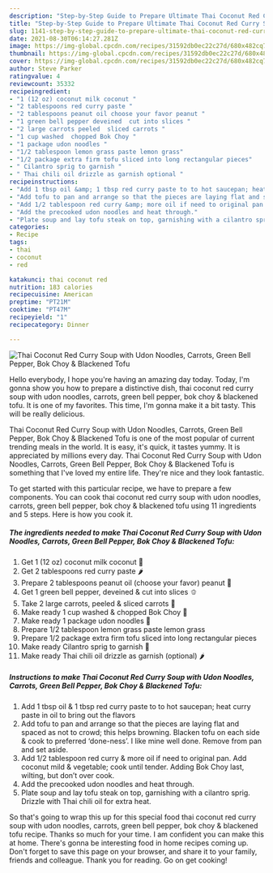 ```yaml
---
description: "Step-by-Step Guide to Prepare Ultimate Thai Coconut Red Curry Soup with Udon Noodles, Carrots, Green Bell Pepper, Bok Choy &amp;amp; Blackened Tofu"
title: "Step-by-Step Guide to Prepare Ultimate Thai Coconut Red Curry Soup with Udon Noodles, Carrots, Green Bell Pepper, Bok Choy &amp;amp; Blackened Tofu"
slug: 1141-step-by-step-guide-to-prepare-ultimate-thai-coconut-red-curry-soup-with-udon-noodles-carrots-green-bell-pepper-bok-choy-and-amp-blackened-tofu
date: 2021-08-30T06:14:27.281Z
image: https://img-global.cpcdn.com/recipes/31592db0ec22c27d/680x482cq70/thai-coconut-red-curry-soup-with-udon-noodles-carrots-green-bell-pepper-bok-choy-blackened-tofu-recipe-main-photo.jpg
thumbnail: https://img-global.cpcdn.com/recipes/31592db0ec22c27d/680x482cq70/thai-coconut-red-curry-soup-with-udon-noodles-carrots-green-bell-pepper-bok-choy-blackened-tofu-recipe-main-photo.jpg
cover: https://img-global.cpcdn.com/recipes/31592db0ec22c27d/680x482cq70/thai-coconut-red-curry-soup-with-udon-noodles-carrots-green-bell-pepper-bok-choy-blackened-tofu-recipe-main-photo.jpg
author: Steve Parker
ratingvalue: 4
reviewcount: 35332
recipeingredient:
- "1 (12 oz) coconut milk coconut "
- "2 tablespoons red curry paste "
- "2 tablespoons peanut oil choose your favor peanut "
- "1 green bell pepper deveined  cut into slices "
- "2 large carrots peeled  sliced carrots "
- "1 cup washed  chopped Bok Choy "
- "1 package udon noodles "
- "1/2 tablespoon lemon grass paste lemon grass"
- "1/2 package extra firm tofu sliced into long rectangular pieces"
- " Cilantro sprig to garnish "
- " Thai chili oil drizzle as garnish optional "
recipeinstructions:
- "Add 1 tbsp oil &amp; 1 tbsp red curry paste to to hot saucepan; heat curry paste in oil to bring out the flavors"
- "Add tofu to pan and arrange so that the pieces are laying flat and spaced as not to crowd; this helps browning. Blacken tofu on each side &amp; cook to preferred ‘done-ness’. I like mine well done. Remove from pan and set aside."
- "Add 1/2 tablespoon red curry &amp; more oil if need to original pan. Add coconut mild &amp; vegetable; cook until tender. Adding Bok Choy last, wilting, but don’t over cook."
- "Add the precooked udon noodles and heat through."
- "Plate soup and lay tofu steak on top, garnishing with a cilantro sprig. Drizzle with Thai chili oil for extra heat."
categories:
- Recipe
tags:
- thai
- coconut
- red

katakunci: thai coconut red 
nutrition: 183 calories
recipecuisine: American
preptime: "PT21M"
cooktime: "PT47M"
recipeyield: "1"
recipecategory: Dinner

---
```



![Thai Coconut Red Curry Soup with Udon Noodles, Carrots, Green Bell Pepper, Bok Choy &amp; Blackened Tofu](https://img-global.cpcdn.com/recipes/31592db0ec22c27d/680x482cq70/thai-coconut-red-curry-soup-with-udon-noodles-carrots-green-bell-pepper-bok-choy-blackened-tofu-recipe-main-photo.jpg)

Hello everybody, I hope you're having an amazing day today. Today, I'm gonna show you how to prepare a distinctive dish, thai coconut red curry soup with udon noodles, carrots, green bell pepper, bok choy &amp; blackened tofu. It is one of my favorites. This time, I'm gonna make it a bit tasty. This will be really delicious.

Thai Coconut Red Curry Soup with Udon Noodles, Carrots, Green Bell Pepper, Bok Choy &amp; Blackened Tofu is one of the most popular of current trending meals in the world. It is easy, it's quick, it tastes yummy. It is appreciated by millions every day. Thai Coconut Red Curry Soup with Udon Noodles, Carrots, Green Bell Pepper, Bok Choy &amp; Blackened Tofu is something that I've loved my entire life. They're nice and they look fantastic.




To get started with this particular recipe, we have to prepare a few components. You can cook thai coconut red curry soup with udon noodles, carrots, green bell pepper, bok choy &amp; blackened tofu using 11 ingredients and 5 steps. Here is how you cook it.

<!--inarticleads1-->

##### The ingredients needed to make Thai Coconut Red Curry Soup with Udon Noodles, Carrots, Green Bell Pepper, Bok Choy &amp; Blackened Tofu:

1. Get 1 (12 oz) coconut milk coconut 🥥
1. Get 2 tablespoons red curry paste 🌶
1. Prepare 2 tablespoons peanut oil (choose your favor) peanut 🥜
1. Get 1 green bell pepper, deveined &amp; cut into slices 🫑
1. Take 2 large carrots, peeled &amp; sliced carrots 🥕
1. Make ready 1 cup washed &amp; chopped Bok Choy 🥬
1. Make ready 1 package udon noodles 🍜
1. Prepare 1/2 tablespoon lemon grass paste lemon grass
1. Prepare 1/2 package extra firm tofu sliced into long rectangular pieces
1. Make ready  Cilantro sprig to garnish 🌿
1. Make ready  Thai chili oil drizzle as garnish (optional) 🌶




<!--inarticleads2-->

##### Instructions to make Thai Coconut Red Curry Soup with Udon Noodles, Carrots, Green Bell Pepper, Bok Choy &amp; Blackened Tofu:

1. Add 1 tbsp oil &amp; 1 tbsp red curry paste to to hot saucepan; heat curry paste in oil to bring out the flavors
1. Add tofu to pan and arrange so that the pieces are laying flat and spaced as not to crowd; this helps browning. Blacken tofu on each side &amp; cook to preferred ‘done-ness’. I like mine well done. Remove from pan and set aside.
1. Add 1/2 tablespoon red curry &amp; more oil if need to original pan. Add coconut mild &amp; vegetable; cook until tender. Adding Bok Choy last, wilting, but don’t over cook.
1. Add the precooked udon noodles and heat through.
1. Plate soup and lay tofu steak on top, garnishing with a cilantro sprig. Drizzle with Thai chili oil for extra heat.




So that's going to wrap this up for this special food thai coconut red curry soup with udon noodles, carrots, green bell pepper, bok choy &amp; blackened tofu recipe. Thanks so much for your time. I am confident you can make this at home. There's gonna be interesting food in home recipes coming up. Don't forget to save this page on your browser, and share it to your family, friends and colleague. Thank you for reading. Go on get cooking!
